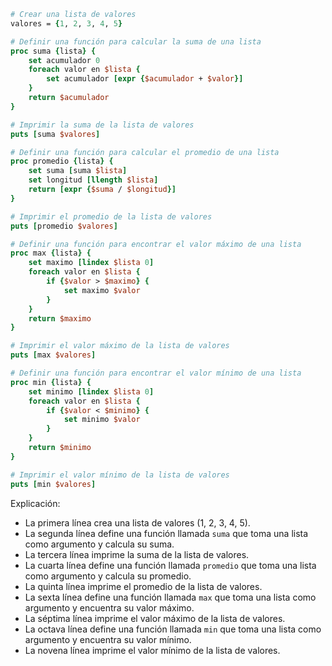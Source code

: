 ```tcl
# Crear una lista de valores
valores = {1, 2, 3, 4, 5}

# Definir una función para calcular la suma de una lista
proc suma {lista} {
    set acumulador 0
    foreach valor en $lista {
        set acumulador [expr {$acumulador + $valor}]
    }
    return $acumulador
}

# Imprimir la suma de la lista de valores
puts [suma $valores]

# Definir una función para calcular el promedio de una lista
proc promedio {lista} {
    set suma [suma $lista]
    set longitud [llength $lista]
    return [expr {$suma / $longitud}]
}

# Imprimir el promedio de la lista de valores
puts [promedio $valores]

# Definir una función para encontrar el valor máximo de una lista
proc max {lista} {
    set maximo [lindex $lista 0]
    foreach valor en $lista {
        if {$valor > $maximo} {
            set maximo $valor
        }
    }
    return $maximo
}

# Imprimir el valor máximo de la lista de valores
puts [max $valores]

# Definir una función para encontrar el valor mínimo de una lista
proc min {lista} {
    set minimo [lindex $lista 0]
    foreach valor en $lista {
        if {$valor < $minimo} {
            set minimo $valor
        }
    }
    return $minimo
}

# Imprimir el valor mínimo de la lista de valores
puts [min $valores]
```

Explicación:

* La primera línea crea una lista de valores (1, 2, 3, 4, 5).
* La segunda línea define una función llamada `suma` que toma una lista como argumento y calcula su suma.
* La tercera línea imprime la suma de la lista de valores.
* La cuarta línea define una función llamada `promedio` que toma una lista como argumento y calcula su promedio.
* La quinta línea imprime el promedio de la lista de valores.
* La sexta línea define una función llamada `max` que toma una lista como argumento y encuentra su valor máximo.
* La séptima línea imprime el valor máximo de la lista de valores.
* La octava línea define una función llamada `min` que toma una lista como argumento y encuentra su valor mínimo.
* La novena línea imprime el valor mínimo de la lista de valores.
